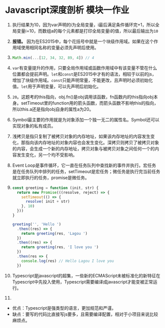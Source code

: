 # Javascript深度剖析 模块一作业

1. 执行结果为10，因为var声明的i为全局变量，i最后满足条件循环完+1，所以全局变量i=10，而数组a的每个元素都是打印全局变量i的值，所以最后输出为`10`

1. **报错。**
   因为在ES2015中，每个花括号中就是一个块级作用域。如果在这个作用域使用相同名称的变量必须先声明后使用。

1. 
    ```js
    Math.min(...[12, 34, 32, 89, 4]) // 4
    ```

1. `var`有变量提升的作用，只要全局作用域或函数作用域中有该变量不管在什么位置都会提前声明。`let`和`const`是ES2015中才有的语法，相较于以前的js，增加了块级作用域。`const`只能声明常量，不能更改，且声明时必须初始化值。`let`用于声明变量，可以先声明后初始化。

1. `20`。这题考的this指向，obj.fn()是obj调用该函数，fn函数内的this指向obj本身。setTimeout里的function用的箭头函数，而箭头函数不影响this的指向，所以this.a还是指向obj自身的属性a为20。

1. Symbol最主要的作用就是为对象添加一个独一无二的属性名。Symbol还可以实现对象的私有成员。

1. 浅拷贝是指只复制了被拷贝对象的内存地址，如果该内存地址的内容发生变化，那指向该内存地址的对象内容也会发生变化。深拷贝则拷贝了被拷贝对象的内容，会生成一个新的内存地址，拷贝对象与被拷贝对象之间任何一个的内容发生变化，另一个均不受影响。

1. Event Loop是事件循环，它一直在任务队列中查找新的事件并执行。宏任务是在任务队列中排列的任务，setTimeout是宏任务；微任务是执行完当前任务就立即执行的任务，promise是微任务。

1. 
    ```js
    const greeting = function (init, str) {
      return new Promise(((resolve, reject) => {
        setTimeout(() => {
          resolve( init + str)
        }, 10)
      }))
    }
    
    greeting('', 'Hello ')
      .then((res) => {
        return greeting(res, 'Lagou ')
      })
      .then((res) => {
        return greeting(res, 'I love you ')
      })
      .then(res => {
        console.log(res) // Hello Lagou I love you 
      })
    ```

1. Typescript是javascript的超集，一些新的ECMAScript未被标准化的新特征在Typescript中先投入使用，Typescript需要编译成javascript才能变被正常运行。

1. 
- 优点：Typescript是强类型的语言，更加规范和严谨。
- 缺点：要写的代码比直接写js要多，且需要编译配置，相对于小项目来说比较麻烦点。
